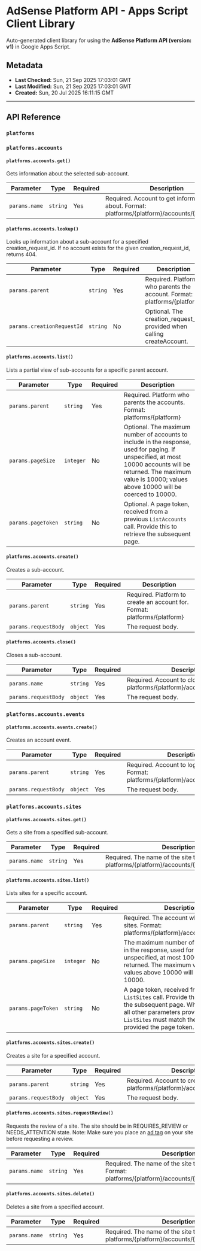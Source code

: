 # AdSense Platform API - Apps Script Client Library

Auto-generated client library for using the **AdSense Platform API (version: v1)** in Google Apps Script.

## Metadata

- **Last Checked:** Sun, 21 Sep 2025 17:03:01 GMT
- **Last Modified:** Sun, 21 Sep 2025 17:03:01 GMT
- **Created:** Sun, 20 Jul 2025 16:11:15 GMT



---

## API Reference

### `platforms`

### `platforms.accounts`

#### `platforms.accounts.get()`

Gets information about the selected sub-account.

| Parameter | Type | Required | Description |
|---|---|---|---|
| `params.name` | `string` | Yes | Required. Account to get information about. Format: platforms/{platform}/accounts/{account_id} |

#### `platforms.accounts.lookup()`

Looks up information about a sub-account for a specified creation_request_id. If no account exists for the given creation_request_id, returns 404.

| Parameter | Type | Required | Description |
|---|---|---|---|
| `params.parent` | `string` | Yes | Required. Platform who parents the account. Format: platforms/{platform} |
| `params.creationRequestId` | `string` | No | Optional. The creation_request_id provided when calling createAccount. |

#### `platforms.accounts.list()`

Lists a partial view of sub-accounts for a specific parent account.

| Parameter | Type | Required | Description |
|---|---|---|---|
| `params.parent` | `string` | Yes | Required. Platform who parents the accounts. Format: platforms/{platform} |
| `params.pageSize` | `integer` | No | Optional. The maximum number of accounts to include in the response, used for paging. If unspecified, at most 10000 accounts will be returned. The maximum value is 10000; values above 10000 will be coerced to 10000. |
| `params.pageToken` | `string` | No | Optional. A page token, received from a previous `ListAccounts` call. Provide this to retrieve the subsequent page. |

#### `platforms.accounts.create()`

Creates a sub-account.

| Parameter | Type | Required | Description |
|---|---|---|---|
| `params.parent` | `string` | Yes | Required. Platform to create an account for. Format: platforms/{platform} |
| `params.requestBody` | `object` | Yes | The request body. |

#### `platforms.accounts.close()`

Closes a sub-account.

| Parameter | Type | Required | Description |
|---|---|---|---|
| `params.name` | `string` | Yes | Required. Account to close. Format: platforms/{platform}/accounts/{account_id} |
| `params.requestBody` | `object` | Yes | The request body. |

### `platforms.accounts.events`

#### `platforms.accounts.events.create()`

Creates an account event.

| Parameter | Type | Required | Description |
|---|---|---|---|
| `params.parent` | `string` | Yes | Required. Account to log events about. Format: platforms/{platform}/accounts/{account} |
| `params.requestBody` | `object` | Yes | The request body. |

### `platforms.accounts.sites`

#### `platforms.accounts.sites.get()`

Gets a site from a specified sub-account.

| Parameter | Type | Required | Description |
|---|---|---|---|
| `params.name` | `string` | Yes | Required. The name of the site to retrieve. Format: platforms/{platform}/accounts/{account}/sites/{site} |

#### `platforms.accounts.sites.list()`

Lists sites for a specific account.

| Parameter | Type | Required | Description |
|---|---|---|---|
| `params.parent` | `string` | Yes | Required. The account which owns the sites. Format: platforms/{platform}/accounts/{account} |
| `params.pageSize` | `integer` | No | The maximum number of sites to include in the response, used for paging. If unspecified, at most 10000 sites will be returned. The maximum value is 10000; values above 10000 will be coerced to 10000. |
| `params.pageToken` | `string` | No | A page token, received from a previous `ListSites` call. Provide this to retrieve the subsequent page. When paginating, all other parameters provided to `ListSites` must match the call that provided the page token. |

#### `platforms.accounts.sites.create()`

Creates a site for a specified account.

| Parameter | Type | Required | Description |
|---|---|---|---|
| `params.parent` | `string` | Yes | Required. Account to create site. Format: platforms/{platform}/accounts/{account_id} |
| `params.requestBody` | `object` | Yes | The request body. |

#### `platforms.accounts.sites.requestReview()`

Requests the review of a site. The site should be in REQUIRES_REVIEW or NEEDS_ATTENTION state. Note: Make sure you place an [ad tag](https://developers.google.com/adsense/platforms/direct/ad-tags) on your site before requesting a review.

| Parameter | Type | Required | Description |
|---|---|---|---|
| `params.name` | `string` | Yes | Required. The name of the site to submit for review. Format: platforms/{platform}/accounts/{account}/sites/{site} |

#### `platforms.accounts.sites.delete()`

Deletes a site from a specified account.

| Parameter | Type | Required | Description |
|---|---|---|---|
| `params.name` | `string` | Yes | Required. The name of the site to delete. Format: platforms/{platform}/accounts/{account}/sites/{site} |
